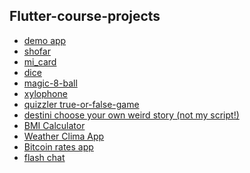 ## Flutter-course-projects
* [demo app](https://github.com/Avramo/demo-app-flutter)
* [shofar](https://github.com/Avramo/shofar-flutter)
* [mi_card](https://github.com/Avramo/mi-card-flutter)
* [dice](https://github.com/Avramo/dicee-flutter)
* [magic-8-ball](https://github.com/Avramo/magic-8-ball-flutter)
* [xylophone](https://github.com/Avramo/xylophone-flutter)
* [quizzler true-or-false-game](https://github.com/Avramo/quizzler-true-or-false-flutter)
* [destini choose your own weird story (not my script!)](https://github.com/Avramo/destini-choose-your-weird-story-flutter)
* [BMI Calculator]()
* [Weather Clima App]()
* [Bitcoin rates app](https://github.com/Avramo/flutter-bitcoin-challenge)
* [flash chat]()
